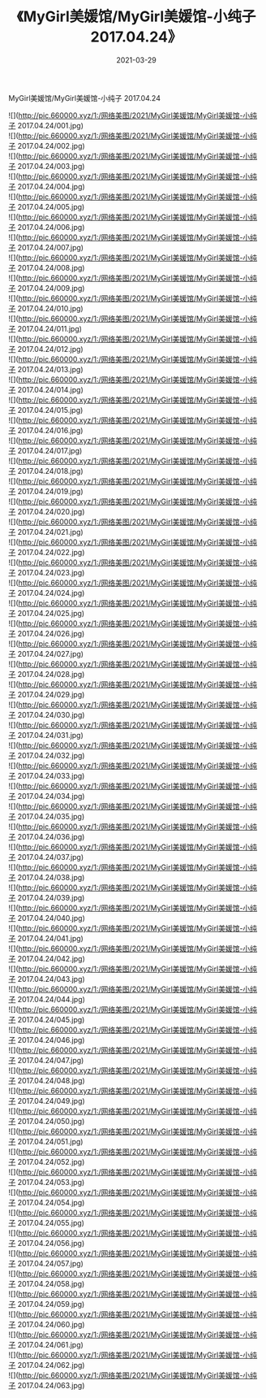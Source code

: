 ﻿---
layout: post
title:  《MyGirl美媛馆/MyGirl美媛馆-小纯子 2017.04.24》
date:   2021-03-29
img: http://pic.660000.xyz/1:/网络美图/2021/MyGirl美媛馆/MyGirl美媛馆-小纯子 2017.04.24/000.jpg
categories: [美女, 清纯, 唯美]
---

MyGirl美媛馆/MyGirl美媛馆-小纯子 2017.04.24

 ![](http://pic.660000.xyz/1:/网络美图/2021/MyGirl美媛馆/MyGirl美媛馆-小纯子 2017.04.24/001.jpg) <br>![](http://pic.660000.xyz/1:/网络美图/2021/MyGirl美媛馆/MyGirl美媛馆-小纯子 2017.04.24/002.jpg) <br>![](http://pic.660000.xyz/1:/网络美图/2021/MyGirl美媛馆/MyGirl美媛馆-小纯子 2017.04.24/003.jpg) <br>![](http://pic.660000.xyz/1:/网络美图/2021/MyGirl美媛馆/MyGirl美媛馆-小纯子 2017.04.24/004.jpg) <br>![](http://pic.660000.xyz/1:/网络美图/2021/MyGirl美媛馆/MyGirl美媛馆-小纯子 2017.04.24/005.jpg) <br>![](http://pic.660000.xyz/1:/网络美图/2021/MyGirl美媛馆/MyGirl美媛馆-小纯子 2017.04.24/006.jpg) <br>![](http://pic.660000.xyz/1:/网络美图/2021/MyGirl美媛馆/MyGirl美媛馆-小纯子 2017.04.24/007.jpg) <br>![](http://pic.660000.xyz/1:/网络美图/2021/MyGirl美媛馆/MyGirl美媛馆-小纯子 2017.04.24/008.jpg) <br>![](http://pic.660000.xyz/1:/网络美图/2021/MyGirl美媛馆/MyGirl美媛馆-小纯子 2017.04.24/009.jpg) <br>![](http://pic.660000.xyz/1:/网络美图/2021/MyGirl美媛馆/MyGirl美媛馆-小纯子 2017.04.24/010.jpg) <br>![](http://pic.660000.xyz/1:/网络美图/2021/MyGirl美媛馆/MyGirl美媛馆-小纯子 2017.04.24/011.jpg) <br>![](http://pic.660000.xyz/1:/网络美图/2021/MyGirl美媛馆/MyGirl美媛馆-小纯子 2017.04.24/012.jpg) <br>![](http://pic.660000.xyz/1:/网络美图/2021/MyGirl美媛馆/MyGirl美媛馆-小纯子 2017.04.24/013.jpg) <br>![](http://pic.660000.xyz/1:/网络美图/2021/MyGirl美媛馆/MyGirl美媛馆-小纯子 2017.04.24/014.jpg) <br>![](http://pic.660000.xyz/1:/网络美图/2021/MyGirl美媛馆/MyGirl美媛馆-小纯子 2017.04.24/015.jpg) <br>![](http://pic.660000.xyz/1:/网络美图/2021/MyGirl美媛馆/MyGirl美媛馆-小纯子 2017.04.24/016.jpg) <br>![](http://pic.660000.xyz/1:/网络美图/2021/MyGirl美媛馆/MyGirl美媛馆-小纯子 2017.04.24/017.jpg) <br>![](http://pic.660000.xyz/1:/网络美图/2021/MyGirl美媛馆/MyGirl美媛馆-小纯子 2017.04.24/018.jpg) <br>![](http://pic.660000.xyz/1:/网络美图/2021/MyGirl美媛馆/MyGirl美媛馆-小纯子 2017.04.24/019.jpg) <br>![](http://pic.660000.xyz/1:/网络美图/2021/MyGirl美媛馆/MyGirl美媛馆-小纯子 2017.04.24/020.jpg) <br>![](http://pic.660000.xyz/1:/网络美图/2021/MyGirl美媛馆/MyGirl美媛馆-小纯子 2017.04.24/021.jpg) <br>![](http://pic.660000.xyz/1:/网络美图/2021/MyGirl美媛馆/MyGirl美媛馆-小纯子 2017.04.24/022.jpg) <br>![](http://pic.660000.xyz/1:/网络美图/2021/MyGirl美媛馆/MyGirl美媛馆-小纯子 2017.04.24/023.jpg) <br>![](http://pic.660000.xyz/1:/网络美图/2021/MyGirl美媛馆/MyGirl美媛馆-小纯子 2017.04.24/024.jpg) <br>![](http://pic.660000.xyz/1:/网络美图/2021/MyGirl美媛馆/MyGirl美媛馆-小纯子 2017.04.24/025.jpg) <br>![](http://pic.660000.xyz/1:/网络美图/2021/MyGirl美媛馆/MyGirl美媛馆-小纯子 2017.04.24/026.jpg) <br>![](http://pic.660000.xyz/1:/网络美图/2021/MyGirl美媛馆/MyGirl美媛馆-小纯子 2017.04.24/027.jpg) <br>![](http://pic.660000.xyz/1:/网络美图/2021/MyGirl美媛馆/MyGirl美媛馆-小纯子 2017.04.24/028.jpg) <br>![](http://pic.660000.xyz/1:/网络美图/2021/MyGirl美媛馆/MyGirl美媛馆-小纯子 2017.04.24/029.jpg) <br>![](http://pic.660000.xyz/1:/网络美图/2021/MyGirl美媛馆/MyGirl美媛馆-小纯子 2017.04.24/030.jpg) <br>![](http://pic.660000.xyz/1:/网络美图/2021/MyGirl美媛馆/MyGirl美媛馆-小纯子 2017.04.24/031.jpg) <br>![](http://pic.660000.xyz/1:/网络美图/2021/MyGirl美媛馆/MyGirl美媛馆-小纯子 2017.04.24/032.jpg) <br>![](http://pic.660000.xyz/1:/网络美图/2021/MyGirl美媛馆/MyGirl美媛馆-小纯子 2017.04.24/033.jpg) <br>![](http://pic.660000.xyz/1:/网络美图/2021/MyGirl美媛馆/MyGirl美媛馆-小纯子 2017.04.24/034.jpg) <br>![](http://pic.660000.xyz/1:/网络美图/2021/MyGirl美媛馆/MyGirl美媛馆-小纯子 2017.04.24/035.jpg) <br>![](http://pic.660000.xyz/1:/网络美图/2021/MyGirl美媛馆/MyGirl美媛馆-小纯子 2017.04.24/036.jpg) <br>![](http://pic.660000.xyz/1:/网络美图/2021/MyGirl美媛馆/MyGirl美媛馆-小纯子 2017.04.24/037.jpg) <br>![](http://pic.660000.xyz/1:/网络美图/2021/MyGirl美媛馆/MyGirl美媛馆-小纯子 2017.04.24/038.jpg) <br>![](http://pic.660000.xyz/1:/网络美图/2021/MyGirl美媛馆/MyGirl美媛馆-小纯子 2017.04.24/039.jpg) <br>![](http://pic.660000.xyz/1:/网络美图/2021/MyGirl美媛馆/MyGirl美媛馆-小纯子 2017.04.24/040.jpg) <br>![](http://pic.660000.xyz/1:/网络美图/2021/MyGirl美媛馆/MyGirl美媛馆-小纯子 2017.04.24/041.jpg) <br>![](http://pic.660000.xyz/1:/网络美图/2021/MyGirl美媛馆/MyGirl美媛馆-小纯子 2017.04.24/042.jpg) <br>![](http://pic.660000.xyz/1:/网络美图/2021/MyGirl美媛馆/MyGirl美媛馆-小纯子 2017.04.24/043.jpg) <br>![](http://pic.660000.xyz/1:/网络美图/2021/MyGirl美媛馆/MyGirl美媛馆-小纯子 2017.04.24/044.jpg) <br>![](http://pic.660000.xyz/1:/网络美图/2021/MyGirl美媛馆/MyGirl美媛馆-小纯子 2017.04.24/045.jpg) <br>![](http://pic.660000.xyz/1:/网络美图/2021/MyGirl美媛馆/MyGirl美媛馆-小纯子 2017.04.24/046.jpg) <br>![](http://pic.660000.xyz/1:/网络美图/2021/MyGirl美媛馆/MyGirl美媛馆-小纯子 2017.04.24/047.jpg) <br>![](http://pic.660000.xyz/1:/网络美图/2021/MyGirl美媛馆/MyGirl美媛馆-小纯子 2017.04.24/048.jpg) <br>![](http://pic.660000.xyz/1:/网络美图/2021/MyGirl美媛馆/MyGirl美媛馆-小纯子 2017.04.24/049.jpg) <br>![](http://pic.660000.xyz/1:/网络美图/2021/MyGirl美媛馆/MyGirl美媛馆-小纯子 2017.04.24/050.jpg) <br>![](http://pic.660000.xyz/1:/网络美图/2021/MyGirl美媛馆/MyGirl美媛馆-小纯子 2017.04.24/051.jpg) <br>![](http://pic.660000.xyz/1:/网络美图/2021/MyGirl美媛馆/MyGirl美媛馆-小纯子 2017.04.24/052.jpg) <br>![](http://pic.660000.xyz/1:/网络美图/2021/MyGirl美媛馆/MyGirl美媛馆-小纯子 2017.04.24/053.jpg) <br>![](http://pic.660000.xyz/1:/网络美图/2021/MyGirl美媛馆/MyGirl美媛馆-小纯子 2017.04.24/054.jpg) <br>![](http://pic.660000.xyz/1:/网络美图/2021/MyGirl美媛馆/MyGirl美媛馆-小纯子 2017.04.24/055.jpg) <br>![](http://pic.660000.xyz/1:/网络美图/2021/MyGirl美媛馆/MyGirl美媛馆-小纯子 2017.04.24/056.jpg) <br>![](http://pic.660000.xyz/1:/网络美图/2021/MyGirl美媛馆/MyGirl美媛馆-小纯子 2017.04.24/057.jpg) <br>![](http://pic.660000.xyz/1:/网络美图/2021/MyGirl美媛馆/MyGirl美媛馆-小纯子 2017.04.24/058.jpg) <br>![](http://pic.660000.xyz/1:/网络美图/2021/MyGirl美媛馆/MyGirl美媛馆-小纯子 2017.04.24/059.jpg) <br>![](http://pic.660000.xyz/1:/网络美图/2021/MyGirl美媛馆/MyGirl美媛馆-小纯子 2017.04.24/060.jpg) <br>![](http://pic.660000.xyz/1:/网络美图/2021/MyGirl美媛馆/MyGirl美媛馆-小纯子 2017.04.24/061.jpg) <br>![](http://pic.660000.xyz/1:/网络美图/2021/MyGirl美媛馆/MyGirl美媛馆-小纯子 2017.04.24/062.jpg) <br>![](http://pic.660000.xyz/1:/网络美图/2021/MyGirl美媛馆/MyGirl美媛馆-小纯子 2017.04.24/063.jpg) <br>